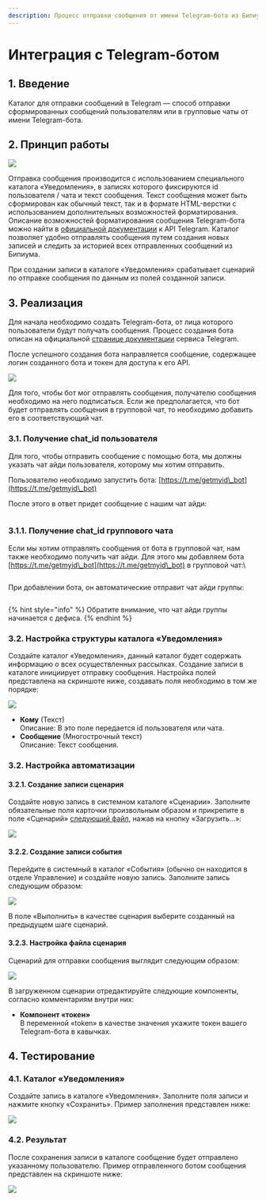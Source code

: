 ```yaml
---
description: Процесс отправки сообщения от имени Telegram-бота из Бипиума.
---
```


# Интеграция с Telegram-ботом

## 1. Введение

Каталог для отправки сообщений в Telegram — способ отправки сформированных сообщений пользователям или в групповые чаты от имени Telegram-бота.

## **2. Принцип работы**

![](../../../../.gitbook/assets/9.jpg)

Отправка сообщения производится с использованием специального каталога «Уведомления», в записях которого фиксируются id пользователя / чата и текст сообщения. Текст сообщения может быть сформирован как обычный текст, так и в формате HTML-верстки с использованием дополнительных возможностей форматирования. Описание возможностей форматирования сообщения Telegram-бота можно найти в [официальной документации](https://telegram-bot-sdk.readme.io/reference/sendmessage) к API Telegram. Каталог позволяет удобно отправлять сообщения путем создания новых записей и следить за историей всех отправленных сообщений из Бипиума.

При создании записи в каталоге «Уведомления» срабатывает сценарий по отправке сообщения по данным из полей созданной записи.

## **3. Реализация**

Для начала необходимо создать Telegram-бота, от лица которого пользователи будут получать сообщения. Процесс создания бота описан на официальной [странице документации](https://core.telegram.org/bots#3-how-do-i-create-a-bot) сервиса Telegram.

После успешного создания бота направляется сообщение, содержащее логин созданного бота и токен для доступа к его API.

![](<../../../../.gitbook/assets/2 (1) (3) (1).png>)

Для того, чтобы бот мог отправлять сообщения, получателю сообщения необходимо на него подписаться. Если же предполагается, что бот будет отправлять сообщения в групповой чат, то необходимо добавить его в соответствующий чат.

### 3.1. Получение chat\_id пользователя

Для того, чтобы отправить сообщение с помощью бота, мы должны указать чат айди пользователя, которому мы хотим отправить.

Пользователю необходимо запустить бота: [https://t.me/getmyid\_bot](https://t.me/getmyid\_bot)

После этого в ответ придет сообщение с нашим чат айди:

<figure><img src="../../../../.gitbook/assets/chat_id (2).png" alt=""><figcaption></figcaption></figure>

### 3.1.1. Получение chat\_id группового чата

Если мы хотим отправлять сообщения от бота в групповой чат, нам также необходимо получить чат айди. Для этого мы добавляем бота [https://t.me/getmyid\_bot](https://t.me/getmyid\_bot) в групповой чат:\


<figure><img src="../../../../.gitbook/assets/group_chat_id.png" alt=""><figcaption></figcaption></figure>

При добавлении бота, он автоматические отправит чат айди группы:

<figure><img src="../../../../.gitbook/assets/bot_notif.png" alt=""><figcaption></figcaption></figure>

{% hint style="info" %}
Обратите внимание, что чат айди группы начинается с дефиса.
{% endhint %}

### 3.2. Настройка структуры каталога «Уведомления»

Создайте каталог «Уведомления», данный каталог будет содержать информацию о всех осуществленных рассылках. Создание записи в каталоге инициирует отправку сообщения. Настройка полей представлена на скриншоте ниже, создавать поля необходимо в том же порядке:

![](<../../../../.gitbook/assets/1 (2) (1) (1).png>)

* **Кому** (Текст)\
  Описание: В это поле передается id пользователя или чата.
* **Сообщение** (Многострочный текст)\
  Описание: Текст сообщения.

### **3.2. Настройка автоматизации**

#### **3.2.1. Создание записи сценария**

Создайте новую запись в системном каталоге «Сценарии». Заполните обязательные поля карточки произвольным образом и прикрепите в поле «Сценарий» [следующий файл](https://drive.google.com/file/d/1Fwtl3MziM2Ub1u5uyGCo7TAhdfONzxA\_/view?usp=sharing), нажав на кнопку «Загрузить…»:

![](<../../../../.gitbook/assets/Загрузить сценарий (3).png>)

#### **3.2.2. Создание записи события**

Перейдите в системный в каталог «События» (обычно он находится в отделе Управление) и создайте новую запись. Заполните запись следующим образом:

![](<../../../../.gitbook/assets/3 (6).png>)

В поле «Выполнить» в качестве сценария выберите созданный на предыдущем шаге сценарий.

#### **3.2.3. Настройка файла сценария**

Сценарий для отправки сообщения выглядит следующим образом:

![](<../../../../.gitbook/assets/8 (4) (1).png>)

В загруженном сценарии отредактируйте следующие компоненты, согласно комментариям внутри них:

* **Компонент «токен»**\
  В переменной «token» в качестве значения укажите токен вашего Telegram-бота в кавычках.

## **4. Тестирование**

### 4.1. Каталог «Уведомления»

Создайте запись в каталоге «Уведомления». Заполните поля записи и нажмите кнопку «Сохранить». Пример заполнения представлен ниже:

![](<../../../../.gitbook/assets/10 (1) (1) (1).png>)

### **4.2. Результат**

После сохранения записи в каталоге сообщение будет отправлено указанному пользователю. Пример отправленного ботом сообщения представлен на скриншоте ниже:

![](<../../../../.gitbook/assets/11 (2).png>)

